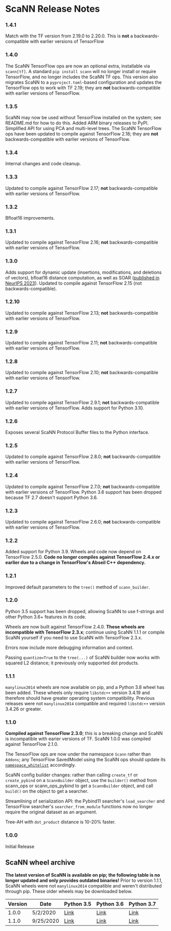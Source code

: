 # ScaNN Release Notes

### 1.4.1

Match with the TF version from 2.19.0 to 2.20.0. This is **not** a
backwards-compatible with earlier versions of TensorFlow

### 1.4.0

The ScaNN TensorFlow ops are now an optional extra, installable via `scann[tf]`.
A standard `pip install scann` will no longer install or require TensorFlow, and
no longer includes the ScaNN TF ops. This version also migrates ScaNN to a
`pyproject.toml`-based configuration and updates the TensorFlow ops to work with
TF 2.19; they are **not** backwards-compatible with earlier versions of
TensorFlow.

### 1.3.5

ScaNN may now be used without TensorFlow installed on the system; see README.md
for how to do this. Added ARM binary releases to PyPI. Simplified API for using
PCA and multi-level trees. The ScaNN TensorFlow ops have been updated to compile
against TensorFlow 2.18; they are **not** backwards-compatible with earlier
versions of TensorFlow.

### 1.3.4

Internal changes and code cleanup.

### 1.3.3

Updated to compile against TensorFlow 2.17; **not** backwards-compatible with
earlier versions of TensorFlow.

### 1.3.2

Bfloat16 improvements.

### 1.3.1

Updated to compile against TensorFlow 2.16; **not** backwards-compatible with
earlier versions of TensorFlow.

### 1.3.0

Adds support for dynamic update (insertions, modifications, and deletions of
vectors), bfloat16 distance computation, as well as SOAR
([published in NeurIPS 2023](https://neurips.cc/virtual/2023/poster/71686)).
Updated to compile against TensorFlow 2.15 (not backwards-compatible).

### 1.2.10

Updated to compile against TensorFlow 2.13; **not** backwards-compatible with
earlier versions of TensorFlow.

### 1.2.9

Updated to compile against TensorFlow 2.11; **not** backwards-compatible with
earlier versions of TensorFlow.

### 1.2.8

Updated to compile against TensorFlow 2.10; **not** backwards-compatible with
earlier versions of TensorFlow.

### 1.2.7

Updated to compile against TensorFlow 2.9.1; **not** backwards-compatible with
earlier versions of TensorFlow. Adds support for Python 3.10.

### 1.2.6

Exposes several ScaNN Protocol Buffer files to the Python interface.

### 1.2.5

Updated to compile against TensorFlow 2.8.0; **not** backwards-compatible with
earlier versions of TensorFlow.

### 1.2.4

Updated to compile against TensorFlow 2.7.0; **not** backwards-compatible with
earlier versions of TensorFlow. Python 3.6 support has been dropped because TF
2.7 doesn't support Python 3.6.

### 1.2.3

Updated to compile against TensorFlow 2.6.0; **not** backwards-compatible with
earlier versions of TensorFlow.

### 1.2.2

Added support for Python 3.9. Wheels and code now depend on TensorFlow 2.5.0.
**Code no longer compiles against TensorFlow 2.4.x or earlier due to a change in
TensorFlow's Abseil C++ dependency.**

### 1.2.1

Improved default parameters to the `tree()` method of `scann_builder`.

### 1.2.0

Python 3.5 support has been dropped, allowing ScaNN to use f-strings and other
Python 3.6+ features in its code.

Wheels are now built against TensorFlow 2.4.0. **These wheels are incompatible
with TensorFlow 2.3.x**; continue using ScaNN 1.1.1 or compile ScaNN yourself if
you need to use ScaNN with TensorFlow 2.3.x.

Errors now include more debugging information and context.

Passing `quantize=True` to the `tree(...)` of ScaNN builder now works with
squared L2 distance; it previously only supported dot products.

### 1.1.1

`manylinux2014` wheels are now available on pip, and a Python 3.8 wheel has been
added. These wheels only require `libstdc++` version 3.4.19 and therefore should
have greater operating system compatibility. Previous releases were not
`manylinux2014` compatible and required `libstdc++` version 3.4.26 or greater.

### 1.1.0

**Compiled against TensorFlow 2.3.0**; this is a breaking change and ScaNN is
incompatible with earier versions of TF. ScaNN 1.0.0 was compiled against
TensorFlow 2.1.0.

The TensorFlow ops are now under the namespace `Scann` rather than `Addons`; any
TensorFlow SavedModel using the ScaNN ops should update its
[`namespace_whitelist`](https://www.tensorflow.org/api_docs/python/tf/saved_model/SaveOptions)
accordingly.

ScaNN config builder changes: rather than calling `create_tf` or `create_pybind`
on a `ScannBuilder` object, use the `builder()` method from scann\_ops or
scann\_ops\_pybind to get a `ScannBuilder` object, and call `build()` on the
object to get a searcher.

Streamlining of serialization API: the Pybind11 searcher's `load_searcher` and
TensorFlow searcher's `searcher_from_module` functions now no longer require the
original dataset as an argument.

Tree-AH with `dot_product` distance is 10-20% faster.

### 1.0.0

Initial Release

## ScaNN wheel archive

**The latest version of ScaNN is available on pip; the following table is no
longer updated and only provides outdated binaries!** Prior to version 1.1.1,
ScaNN wheels were not `manylinux2014` compatible and weren't distributed through
pip. These older wheels may be downloaded below.

Version | Date      | Python 3.5                                                                                          | Python 3.6                                                                                          | Python 3.7
------- | --------- | --------------------------------------------------------------------------------------------------- | --------------------------------------------------------------------------------------------------- | ----------
1.0.0   | 5/2/2020  | [Link](https://storage.googleapis.com/scann/releases/1.0.0/scann-1.0.0-cp35-cp35m-linux_x86_64.whl) | [Link](https://storage.googleapis.com/scann/releases/1.0.0/scann-1.0.0-cp36-cp36m-linux_x86_64.whl) | [Link](https://storage.googleapis.com/scann/releases/1.0.0/scann-1.0.0-cp37-cp37m-linux_x86_64.whl)
1.1.0   | 9/25/2020 | [Link](https://storage.googleapis.com/scann/releases/1.1.0/scann-1.1.0-cp35-cp35m-linux_x86_64.whl) | [Link](https://storage.googleapis.com/scann/releases/1.1.0/scann-1.1.0-cp36-cp36m-linux_x86_64.whl) | [Link](https://storage.googleapis.com/scann/releases/1.1.0/scann-1.1.0-cp37-cp37m-linux_x86_64.whl)
